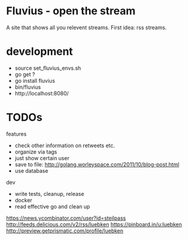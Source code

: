 # Fluvius - open the stream

A site that shows all you relevent streams. First idea: rss streams.

# development

* source set_fluvius_envs.sh
* go get ?
* go install fluvius
* bin/fluvius
* http://localhost:8080/

# TODOs

features
* check other information on retweets etc.
* organize via tags
* just show certain user
* save to file: http://golang.worleyspace.com/2011/10/blog-post.html
* use database

dev
* write tests, cleanup, release
* docker
* read effective go and clean up

https://news.ycombinator.com/user?id=steilpass
http://feeds.delicious.com/v2/rss/luebken
https://pinboard.in/u:luebken
http://preview.getprismatic.com/profile/luebken
